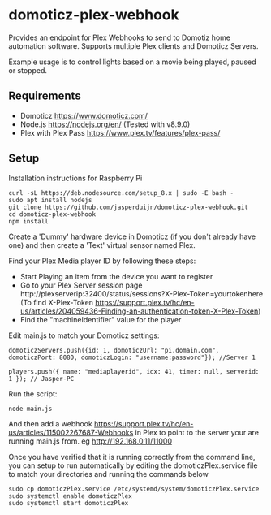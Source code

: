 # domoticz-plex-webhook
Provides an endpoint for Plex Webhooks to send to Domotiz home automation software.  Supports multiple Plex clients and Domoticz Servers.

Example usage is to control lights based on a movie being played, paused or stopped.

## Requirements
* Domoticz https://www.domoticz.com/
* Node.js https://nodejs.org/en/ (Tested with v8.9.0)
* Plex with Plex Pass https://www.plex.tv/features/plex-pass/

## Setup
Installation instructions for Raspberry Pi

```
curl -sL https://deb.nodesource.com/setup_8.x | sudo -E bash -
sudo apt install nodejs
git clone https://github.com/jasperduijn/domoticz-plex-webhook.git
cd domoticz-plex-webhook
npm install
```

Create a 'Dummy' hardware device in Domoticz (if you don't already have one) and then create a 'Text' virtual sensor named Plex.

Find your Plex Media player ID by following these steps:
* Start Playing an item from the device you want to register
* Go to your Plex Server session page http://plexserverip:32400/status/sessions?X-Plex-Token=yourtokenhere (To find X-Plex-Token https://support.plex.tv/hc/en-us/articles/204059436-Finding-an-authentication-token-X-Plex-Token)
* Find the "machineIdentifier" value for the player

Edit main.js to match your Domoticz settings:
```
domoticzServers.push({id: 1, domoticzUrl: "pi.domain.com", domoticzPort: 8080, domoticzLogin: "username:password"}); //Server 1

players.push({ name: "mediaplayerid", idx: 41, timer: null, serverid: 1 }); // Jasper-PC
```

Run the script:
```
node main.js
```

And then add a webhook https://support.plex.tv/hc/en-us/articles/115002267687-Webhooks in Plex to point to the server your are running main.js from.  eg http://192.168.0.11/11000

Once you have verified that it is running correctly from the command line, you can setup to run automatically by editing the domoticzPlex.service file to match your directories and running the commands below
```
sudo cp domoticzPlex.service /etc/systemd/system/domoticzPlex.service
sudo systemctl enable domoticzPlex
sudo systemctl start domoticzPlex
```
